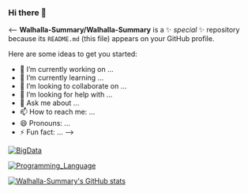 ### Hi there 👋
<--
**Walhalla-Summary/Walhalla-Summary** is a ✨ _special_ ✨ repository because its `README.md` (this file) appears on your GitHub profile.

Here are some ideas to get you started:

- 🔭 I’m currently working on ...
- 🌱 I’m currently learning ...
- 👯 I’m looking to collaborate on ...
- 🤔 I’m looking for help with ...
- 💬 Ask me about ...
- 📫 How to reach me: ...
- 😄 Pronouns: ...
- ⚡ Fun fact: ...
-->


[![BigData](https://github-readme-stats.vercel.app/api/pin/?username=Walhalla-Summary&repo=BigData)](https://github.com/Walhalla-Summary/BigData)


[![Programming_Language](https://github-readme-stats.vercel.app/api/pin/?username=Walhalla-Summary&repo=Programming_Language)](https://github.com/Walhalla-Summary/Programming_Language)

[![Walhalla-Summary's GitHub stats](https://github-readme-stats.vercel.app/api?username=Walhalla-Summary)](https://github.com/Walhalla-Summary/Walhalla-Summary)

